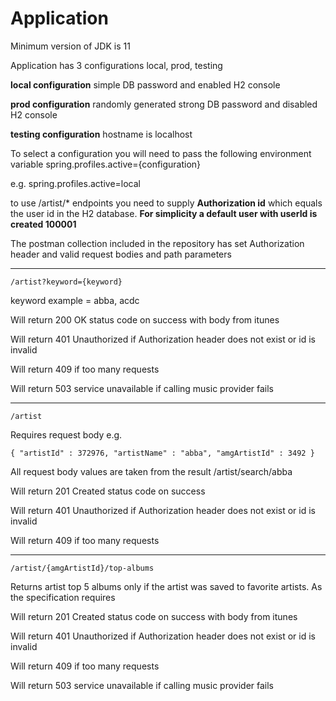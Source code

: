 
# Application 

Minimum version of JDK is 11

Application has 3 configurations local, prod, testing

**local configuration**
simple DB password and enabled H2 console

**prod configuration**
randomly generated strong DB password and disabled H2 console

**testing configuration**
hostname is localhost

To select a configuration you will need to pass the following environment variable 
spring.profiles.active={configuration}

e.g.
spring.profiles.active=local

to use /artist/* endpoints you need to supply **Authorization id** which equals the user id in the H2 database.
**For simplicity a default user with userId is created 100001**

The postman collection included in the repository has set Authorization header and valid request bodies and path parameters

---
    /artist?keyword={keyword}
keyword example = abba, acdc 

Will return 200 OK status code on success  with body from itunes

Will return 401 Unauthorized if Authorization header does not exist or id is invalid

Will return 409 if too many requests

Will return 503 service unavailable if calling music provider fails

---
    /artist

Requires request body e.g.
  

    { "artistId" : 372976, "artistName" : "abba", "amgArtistId" : 3492 }

All request body values are taken from the result /artist/search/abba

Will return 201 Created status code on success

Will return 401 Unauthorized if Authorization header does not exist or id is invalid

Will return 409 if too many requests

---
    /artist/{amgArtistId}/top-albums

Returns artist top 5 albums only if the artist was saved to favorite artists. As the specification requires

Will return 201 Created status code on success with body from itunes

Will return 401 Unauthorized if Authorization header does not exist or id is invalid

Will return 409 if too many requests

Will return 503 service unavailable if calling music provider fails

